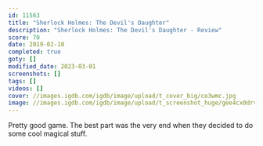 ```yaml
---
id: 11563
title: "Sherlock Holmes: The Devil's Daughter"
description: "Sherlock Holmes: The Devil's Daughter - Review"
score: 70
date: 2019-02-10
completed: true
goty: []
modified_date: 2023-03-01
screenshots: []
tags: []
videos: []
cover: //images.igdb.com/igdb/image/upload/t_cover_big/co3wmc.jpg
image: //images.igdb.com/igdb/image/upload/t_screenshot_huge/gee4cx0drvclgfftj0ou.jpg
---
```

Pretty good game. The best part was the very end when they decided to do some cool magical stuff.